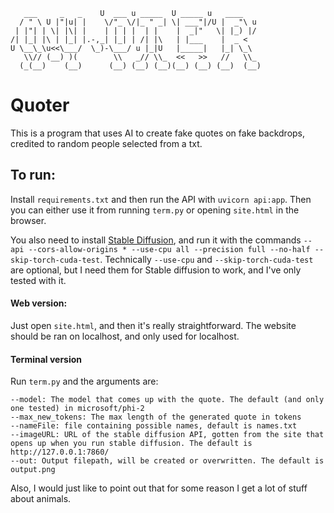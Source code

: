 ```
   ___     _   _    U  ___ u _____  U _____ u   ____
  / " \ U |"|u| |    \/"_ \/|_ " _| \| ___"|/U |  _"\ u
 | |"| | \| |\| |    | | | |  | |    |  _|"   \| |_) |/
/| |_| |\ | |_| |.-,_| |_| | /| |\   | |___    |  _ <
U \__\_\u<<\___/  \_)-\___/ u |_|U   |_____|   |_| \_\
   \\// (__) )(        \\   _// \\_  <<   >>   //   \\_
  (_(__)    (__)      (__) (__) (__)(__) (__) (__)  (__)
```

# Quoter

This is a program that uses AI to create fake quotes on fake backdrops, credited to random people selected from a txt.

## To run:
Install `requirements.txt` and then run the API with `uvicorn api:app`. Then you can either use it from running `term.py` or opening `site.html` in the browser.

You also need to install [Stable Diffusion](https://github.com/AUTOMATIC1111/stable-diffusion-webui), and run it with the commands `--api --cors-allow-origins * --use-cpu all --precision full --no-half --skip-torch-cuda-test`. Technically `--use-cpu` and `--skip-torch-cuda-test` are optional, but I need them for Stable diffusion to work, and I've only tested with it.

#### Web version:


Just open `site.html`, and then it's really straightforward.
The website should be ran on localhost, and only used for localhost.

#### Terminal version

Run `term.py` and the arguments are:
```
--model: The model that comes up with the quote. The default (and only one tested) in microsoft/phi-2
--max_new_tokens: The max length of the generated quote in tokens
--nameFile: file containing possible names, default is names.txt
--imageURL: URL of the stable diffusion API, gotten from the site that opens up when you run stable diffusion. The default is http://127.0.0.1:7860/
--out: Output filepath, will be created or overwritten. The default is output.png
```

Also, I would just like to point out that for some reason I get a lot of stuff about animals.
